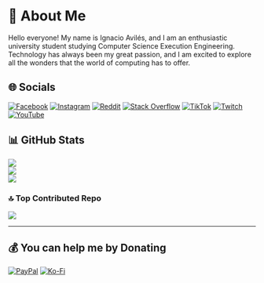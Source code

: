 # 💫 About Me

Hello everyone! My name is Ignacio Avilés, and I am an enthusiastic university student studying Computer Science Execution Engineering. Technology has always been my great passion, and I am excited to explore all the wonders that the world of computing has to offer.

## 🌐 Socials

[![Facebook](https://img.shields.io/badge/Facebook-%231877F2.svg?logo=Facebook&logoColor=white)](https://facebook.com/ignacio.avilescardenasso) [![Instagram](https://img.shields.io/badge/Instagram-%23E4405F.svg?logo=Instagram&logoColor=white)](https://instagram.com/avilesxd) [![Reddit](https://img.shields.io/badge/Reddit-%23FF4500.svg?logo=Reddit&logoColor=white)](https://reddit.com/user/avilesxd) [![Stack Overflow](https://img.shields.io/badge/-Stackoverflow-FE7A16?logo=stack-overflow&logoColor=white)](https://stackoverflow.com/users/22341235) [![TikTok](https://img.shields.io/badge/TikTok-%23000000.svg?logo=TikTok&logoColor=white)](https://tiktok.com/@igns27) [![Twitch](https://img.shields.io/badge/Twitch-%239146FF.svg?logo=Twitch&logoColor=white)](https://twitch.tv/chle_igns) [![YouTube](https://img.shields.io/badge/YouTube-%23FF0000.svg?logo=YouTube&logoColor=white)](https://youtube.com/@igns27)

## 📊 GitHub Stats

![](https://github-readme-stats.vercel.app/api?username=avilesxd&theme=dark&hide_border=false&include_all_commits=false&count_private=false)<br/>
![](https://github-readme-streak-stats.herokuapp.com/?user=avilesxd&theme=dark&hide_border=false)<br/>
![](https://github-readme-stats.vercel.app/api/top-langs/?username=avilesxd&theme=dark&hide_border=false&include_all_commits=false&count_private=false&layout=compact)

### 🔝 Top Contributed Repo

![](https://github-contributor-stats.vercel.app/api?username=avilesxd&limit=5&theme=dark&combine_all_yearly_contributions=true)

---

## 💰 You can help me by Donating

[![PayPal](https://img.shields.io/badge/PayPal-00457C?style=for-the-badge&logo=paypal&logoColor=white)](https://paypal.me/avilesxd) [![Ko-Fi](https://img.shields.io/badge/Ko--fi-F16061?style=for-the-badge&logo=ko-fi&logoColor=white)](https://ko-fi.com/avilesxd)
